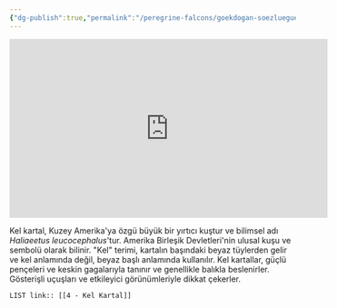 ```yaml
---
{"dg-publish":true,"permalink":"/peregrine-falcons/goekdogan-soezluegue/4-kel-kartal/"}
---
```


<iframe width="560" height="315" src="https://www.youtube.com/embed/9En6iz_6KKY?si=NuH24dF42x7L8VkU" title="YouTube video player" frameborder="0" allow="accelerometer; autoplay; clipboard-write; encrypted-media; gyroscope; picture-in-picture; web-share" referrerpolicy="strict-origin-when-cross-origin" allowfullscreen></iframe>

Kel kartal, Kuzey Amerika'ya özgü büyük bir yırtıcı kuştur ve bilimsel adı *Haliaeetus leucocephalus*'tur. Amerika Birleşik Devletleri'nin ulusal kuşu ve sembolü olarak bilinir. "Kel" terimi, kartalın başındaki beyaz tüylerden gelir ve kel anlamında değil, beyaz başlı anlamında kullanılır. Kel kartallar, güçlü pençeleri ve keskin gagalarıyla tanınır ve genellikle balıkla beslenirler. Gösterişli uçuşları ve etkileyici görünümleriyle dikkat çekerler.

`LIST link:: [[4 - Kel Kartal]] `